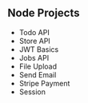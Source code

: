 ## Node Projects

- Todo API
- Store API
- JWT Basics
- Jobs API
- File Upload
- Send Email
- Stripe Payment
- Session
